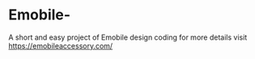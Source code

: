 # Emobile-
A short and easy project of Emobile design coding for more details visit https://emobileaccessory.com/
